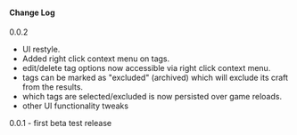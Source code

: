 #### Change Log

0.0.2
- UI restyle.
- Added right click context menu on tags.
- edit/delete tag options now accessible via right click context menu.
- tags can be marked as "excluded" (archived) which will exclude its craft from the results.
- which tags are selected/excluded is now persisted over game reloads.
- other UI functionality tweaks

0.0.1 - first beta test release

